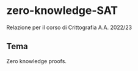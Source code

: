 # zero-knowledge-SAT
Relazione per il corso di Crittografia A.A. 2022/23

## Tema
Zero knowledge proofs.
